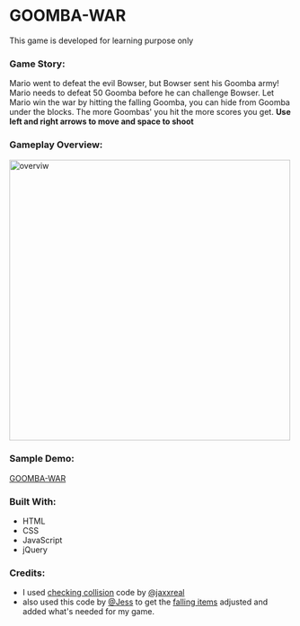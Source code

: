 # GOOMBA-WAR
This game is developed for learning purpose only

### Game Story: 
Mario went to defeat the evil Bowser, but Bowser sent his Goomba army! Mario needs to
defeat 50 Goomba before he can challenge Bowser. 
Let Mario win the
war by hitting the falling Goomba, you can hide from Goomba under the blocks. The more Goombas' you
hit the more scores you get.
**Use left and right arrows to move and space to shoot**

### Gameplay Overview:
<img src="images\overview.gif" alt="overviw" width="500"/>

### Sample Demo:
[GOOMBA-WAR](https://raneen-z.github.io/GOOMBA-WAR/)

### Built With:
- HTML
- CSS
- JavaScript
- jQuery

### Credits:
- I used [checking collision](https://gist.github.com/jaxxreal/7527349) code by [@jaxxreal](https://gist.github.com/jaxxreal)
- also used this code by [@Jess](https://codepen.io/NotJess) to get the [falling items](https://codepen.io/NotJess/pen/VmvvRO) adjusted and added what's needed for my game.


